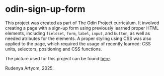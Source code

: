 # odin-sign-up-form

This project was created as part of The Odin Project curriculum. It involved creating a page with a sign-up form using previously learned proper HTML elements, including `fieldset`, `form`, `label`, `input`, and `button`, as well as needed atributes for the elements. A proper styling using CSS was also applied to the page, which required the usage of recently learned: CSS units, selectors, positioning and CSS functions.

The picture used for this project can be found [here](https://ru.freepik.com/free-photo/beautiful-scenery-rock-formations-by-sea-queens-bath-kauai-hawaii-sunset_14704003.htm#fromView=keyword&page=1&position=12&uuid=05de5896-1f2a-4343-912d-ee24212cf91e&query=Красивые).

Rudenya Artyom, 2025.
